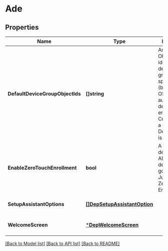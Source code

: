 # Ade

## Properties
Name | Type | Description | Notes
------------ | ------------- | ------------- | -------------
**DefaultDeviceGroupObjectIds** | **[]string** | An array of ObjectIDs identifying the default device groups for this specific type (based on the OS family) of automated device enrollment. Currently, only a single DeviceGroupID is supported. | [optional] [default to null]
**EnableZeroTouchEnrollment** | **bool** | A toggle to determine if ADE registered devices should go through JumpCloud Zero Touch Enrollment. | [optional] [default to null]
**SetupAssistantOptions** | [**[]DepSetupAssistantOption**](DEPSetupAssistantOption.md) |  | [optional] [default to null]
**WelcomeScreen** | [***DepWelcomeScreen**](DEPWelcomeScreen.md) |  | [optional] [default to null]

[[Back to Model list]](../README.md#documentation-for-models) [[Back to API list]](../README.md#documentation-for-api-endpoints) [[Back to README]](../README.md)

